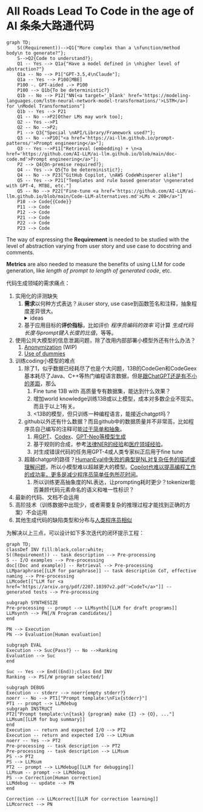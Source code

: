 # All Roads Lead To Code in the age of AI 条条大路通代码

```mermaid
graph TD;
    S((Requirement))-->Q1{"More complex than a \nfunction/method body\n to generate?"};
    S-->Q2{Code to understand?};
    Q1 -- Yes --> Q1a{"Have a model defined in \nhigher level of abstraction?"}
    Q1a -- No --> P1["GPT-3.5,4\nClaude"];
    Q1a -- Yes --> P100[MBE]
    P100 -. GPT-aided .-> P100
    P100 --> Q1b{To be deterministic?} 
    Q1b -- No --> P12["NN(<a target='_blank' href='https://modeling-languages.com/lstm-neural-network-model-transformations/'>LSTM</a>) for \nModel Transformations"]
    Q1b -- Yes --> P21
    Q1 -- No -->P2[Other LMs may work too];
    Q2 -- Yes -->P1
    Q2 -- No -->P2;
    P1 --> Q3{"Special \nAPI/Library/Framework used?"};
    Q3 -- No -->P10["<a href='https://ai-llm.github.io/prompt-patterns/'>Prompt engineering</a>"];
    Q3 -- Yes -->P11["Retrieval (embedding) + \n<a href='https://github.com/AI-LLM/ai-llm.github.io/blob/main/doc-code.md'>Prompt engineering</a>"];
    P2 --> Q4{On-premise required?};
    Q4 -- Yes --> Q5{To be deterministic?};
    Q4 -- No --> P23["GitHub Copilot, \nAWS CodeWhisperer alike"]
    Q5 -- Yes --> P21["Templates and rule based generator \ngenerated with GPT-4, MTBE, etc."]
    Q5 -- No --> P22["Fine-tune <a href='https://github.com/AI-LLM/ai-llm.github.io/blob/main/Code-LLM-alternatives.md'>LMs < 20B</a>"]
    P10 --> Code{{Code}}
    P11 --> Code
    P12 --> Code
    P21 --> Code
    P22 --> Code
    P23 --> Code
```

The way of expressing the **Requirement** is needed to be studied with the level of abstraction varying from user story and use case to docstring and comments.

**Metrics** are also needed to measure the benefits of using LLM for code generation, like *length of prompt to length of generated code*, etc.

代码生成领域的需求痛点：
1. 实用化的评测缺失
   1. **需求**以何种方式表达？从user story, use case到函数签名和注释，抽象程度差异很大。
      <details>
        <summary>ideas</summary>
        利用LLM提高抽象程度的核心思想可以是：让LLM来补全缺失的细节。根据它掌握的上下文知识，还不足的反过来问用户。这样才能最大程度地降低认知负担，提高人的生产效率。怎么尽量避免它乱猜？可以找(Semantic search)相应地设计模式或样板代码让它<a href="https://github.com/AI-LLM/ai-llm.github.io/blob/main/doc-code.md">参照</a>，发现需要什么细节信息，用户当前的prompt里和上下文里有没有？有就自己填进去，没有再问用户要。
      </details>    
   2. 基于应用目标的**评价指标**，比如评价 *程序员编码的效率* 可计算 *生成代码长度与prompt键入长度的比值*，等等。
2. 使用公共大模型的信息泄漏问题，除了改用内部部署小模型外还有什么办法？
   1. [Anonymization](https://github.com/AI-LLM/AnonymizedGPT) (WIP)
   2. [Use of dummies](https://privacypatterns.org/patterns/Use-of-dummies)
3. 训练coding小模型的难点
   1. 除了1，似乎数据已经耗尽了也是个大问题，13B的CodeGen和CodeGeex基本耗尽了Java、C++等热门编程语言数据，但是[跟ChatGPT还是有不小的差距](Code-LLM-alternatives.md)，那么
      1. Fine tune 13B with 高质量专有数据集，能达到什么效果？
      2. 增加world knowledge训练13B或以上模型，成本对多数企业不现实。而且于以上1有关。
      3. <13B的模型，但只训练一种编程语言，能接近chatgpt吗？
   2. github以外还有什么数据？而且github中的数据质量并不非常高，比如程序员自己编写的注释可能[过于简单和抽象](https://arxiv.org/abs/2302.00288)。
      1. 用[GPT](https://github.com/sahil280114/codealpaca)、[Codex](https://dl.acm.org/doi/abs/10.1145/3501385.3543957)、[GPT-Neo等模型生成](https://arxiv.org/abs/2207.14502)
      2. 基于规则的合成，参考[法律NER的经验](https://towardsdatascience.com/why-we-switched-from-spacy-to-flair-to-anonymize-french-legal-cases-e7588566825f)和[医疗领域经验](https://xamat.medium.com/data-as-prior-innate-knowledge-for-deep-learning-models-23898363a71a)。
      3. 对生成错误代码的任务用GPT-4或人类专家纠正后用于fine tune   
   3. 超越chatgpt的路径？[HumanEval中失败的典型是NL对复杂任务的描述或理解问题](https://dl.acm.org/doi/abs/10.1145/3558489.3559072)，所以小模型难以超越更大的模型。[Copilot也难以提高编程工作的成功率，更多是减少程序员简单任务所花时间](https://dl.acm.org/doi/abs/10.1145/3491101.3519665)。
      1. 所以训练更高抽象度的NL表达，让prompting耗时更少？tokenizer能否兼顾代码元素命名的语义和唯一性标识？
4. 最新的代码、文档不会运用
5. 高阶技术（训练数据中出现少，或者需要复杂的推理过程才能找到正确的方案）不会运用
6. 其他生成代码的缺陷类型和分布与[人类程序员相似](https://arxiv.org/abs/2205.10583)

为解决以上三点，可以设计如下多次迭代的闭环提示工程：

```mermaid
graph TD;
classDef INV fill:black,color:white;
S((Requirement)) -- task description --> Pre-processing
S -- I/O examples --> Pre-processing
doc[(Doc and example)] -- Retrieval --> Pre-processing
LLMparaphrase[[LLM for paraphrase]] -- task description CoT, effective naming --> Pre-processing
LLMcodet[["LLM for <a href='https://arxiv.org/pdf/2207.10397v2.pdf'>CodeT</a>"]] -- generated tests --> Pre-processing

subgraph SYNTHESIZE
Pre-processing -- prompt --> LLMsynth[[LLM for draft programs]]
LLMsynth --> PN[/N Program candidates/]
end

PN --> Execution
PN --> Evaluation[Human evaluation]

subgraph EVAL
Execution --> Suc{Pass?} -- No -->Ranking
Evaluation --> Suc
end

Suc -- Yes --> End((End));class End INV
Ranking --> PS[/W program selected/]

subgraph DEBUG
Execution -- stderr --> noerr{empty stderr?}
noerr -- No --> PT1["Prompt template:\nFix{stderr}"] 
PT1 -- prompt --> LLMdebug
subgraph INSTRUCT
PT2["Prompt template:\n{task} {program} make {I} -> {O}, ..."]
LLMsum[[LLM for bug summary]]
end
Execution -- return and expected I/O --> PT2
Execution -- return and expected I/O --> LLMsum
noerr -- Yes --> PT2
Pre-processing -- task description --> PT2
Pre-processing -- task description --> LLMsum
PS --> PT2
PS --> LLMsum
PT2 -- prompt --> LLMdebug[[LLM for debugging]]
LLMsum -- prompt --> LLMdebug
PS --> Correction[Human correction]
LLMdebug -- update --> PN
end

Correction --> LLMcorrect[[LLM for correction learning]]
LLMcorrect --> PN
```

